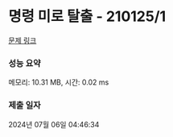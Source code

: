 # 명령 미로 탈출 - 210125/1 

[문제 링크](https://level.goorm.io/exam/210125/%EB%AA%85%EB%A0%B9-%EB%AF%B8%EB%A1%9C-%ED%83%88%EC%B6%9C/quiz/1) 

### 성능 요약

메모리: 10.31 MB, 시간: 0.02 ms

### 제출 일자

2024년 07월 06일 04:46:34


